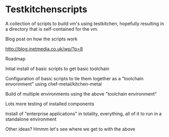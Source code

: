 Testkitchenscripts
==================

A collection of scripts to build vm's using testkitchen, hopefully resulting in a directory that is self-contained for the vm.

Blog post on how the scripts work

http://blog.inetmedia.co.uk/wp/?p=8

Roadmap

Intial install of basic scripts to get basic toolchain

Configuration of basic scripts to tie them together as a "toolchain envorinment" using chef-metal/kitchen-metal

Build of multiple environments using the above "toolchain environment"

Lots more testing of installed components

Install of "enterprise applications" in totality, everything, all of it to run in a standalone environment

Other ideas?  Hmmm let's see where we get to with the above



